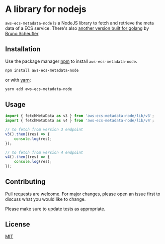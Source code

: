 # A library for nodejs

`aws-ecs-metadata-node` is a NodeJS library to fetch and retrieve the meta data of a ECS service. There's also [another version built for golang](https://github.com/BrunoScheufler/aws-ecs-metadata-go) by [Bruno Scheufler](https://github.com/BrunoScheufler)

## Installation

Use the package manager [npm](https://npmjs.org/) to install `aws-ecs-metadata-node`.

```bash
npm install aws-ecs-metadata-node
```

or with [yarn](https://yarnpkg.com/):

```bash
yarn add aws-ecs-metadata-node
```

## Usage

```javascript
import { fetchMetaData as v3 } from 'aws-ecs-metadata-node/lib/v3';
import { fetchMetaData as v4 } from 'aws-ecs-metadata-node/lib/v4';

// to fetch from version 3 endpoint
v3().then((res) => {
	console.log(res);
});

// to fetch from version 4 endpoint
v4().then((res) => {
	console.log(res);
});
```

## Contributing
Pull requests are welcome. For major changes, please open an issue first to discuss what you would like to change.

Please make sure to update tests as appropriate.

## License
[MIT](https://choosealicense.com/licenses/mit/)
